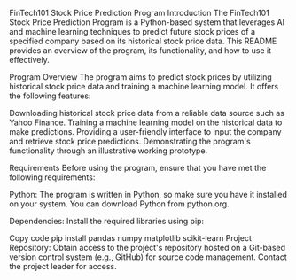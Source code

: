 
FinTech101 Stock Price Prediction Program
Introduction
The FinTech101 Stock Price Prediction Program is a Python-based system that leverages AI and machine learning techniques to predict future stock prices of a specified company based on its historical stock price data. This README provides an overview of the program, its functionality, and how to use it effectively.

Program Overview
The program aims to predict stock prices by utilizing historical stock price data and training a machine learning model. It offers the following features:

Downloading historical stock price data from a reliable data source such as Yahoo Finance.
Training a machine learning model on the historical data to make predictions.
Providing a user-friendly interface to input the company and retrieve stock price predictions.
Demonstrating the program's functionality through an illustrative working prototype.

Requirements
Before using the program, ensure that you have met the following requirements:

Python: The program is written in Python, so make sure you have it installed on your system. You can download Python from python.org.

Dependencies: Install the required libraries using pip:

Copy code
pip install pandas numpy matplotlib scikit-learn
Project Repository: Obtain access to the project's repository hosted on a Git-based version control system (e.g., GitHub) for source code management. Contact the project leader for access.
